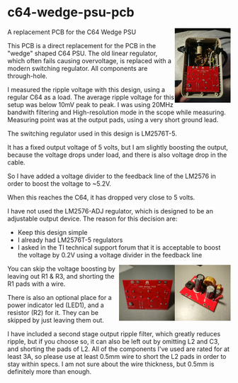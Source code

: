 # c64-wedge-psu-pcb
<img src="images/pcb-pics/2020-12-13-15.00.52.jpg" alt="PSU" width="25%" align="right">

A replacement PCB for the C64 Wedge PSU

This PCB is a direct replacement for the PCB in the "wedge" shaped C64 PSU.
The old linear regulator, which often fails causing overvoltage, is replaced with a modern switching regulator.
All components are through-hole.

I measured the ripple voltage with this design, using a regular C64 as a load.
The average ripple voltage for this setup was below 10mV peak to peak.
I was using 20MHz bandwith filtering and High-resolution mode in the scope while measuring. Measuring point was at the output pads, using a very short ground lead.

The switching regulator used in this design is LM2576T-5.

It has a fixed output voltage of 5 volts, but I am slightly boosting the output, because the voltage drops under load, and there is also voltage drop in the cable.

So I have added a voltage divider to the feedback line of the LM2576 in order to boost the voltage to ~5.2V.

When this reaches the C64, it has dropped very close to 5 volts.

I have not used the LM2576-ADJ regulator, which is designed to be an adjustable output device. The reason for this decision are:
* Keep this design simple
* I already had LM2576T-5 regulators
* I asked in the TI technical support forum that it is acceptable to boost the voltage by 0.2V using a voltage divider in the feedback line

<img src="images/pcb-pics/2020-12-14-14.37.jpg" alt="PSU" width="25%" align="right">
<img src="images/pcb-pics/2020-12-14-14.36.jpg" alt="PSU" width="25%" align="right">

You can skip the voltage boosting by leaving out R1 & R3, and shorting the R1 pads with a wire.

There is also an optional place for a power indicator led (LED1), and a resistor (R2) for it. They can be skipped by just leaving them out.

I have included a second stage output ripple filter, which greatly reduces ripple, but if you choose so, it can also be left out by omitting L2 and C3, and shorting the pads of L2.
All of the components I've used are rated for at least 3A, so please use at least 0.5mm wire to short the L2 pads in order to stay within specs. I am not sure about the wire thickness, but 0.5mm is definitely more than enough.
